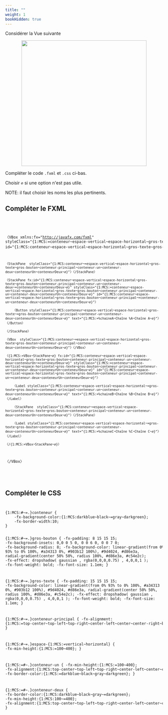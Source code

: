 ```yaml
---
title: ""
weight: 1
bookHidden: true
---
```



Considérer la Vue suivante

<center>
    <img height="400px" src="https://ciboulot.ca/cegep/420-4F5-MO/examens/01/B_ZoQvBKRUdoiU8Md8XQmT/fxml_css/resultat.png"/>
</center>

Compléter le code `.fxml` et `.css` ci-bas.

Choisir `∅` si une option n'est pas utile.

NOTE: il faut choisir les noms les plus pertinents.


## Compléter le FXML

<code>
<pre>

〈VBox xmlns:fx="http://javafx.com/fxml"
    styleClass="{1:MCS:=conteneur~espace-vertical~espace-horizontal~gros-texte~gros-bouton~conteneur-principal~conteneur-un~conteneur-deux~conteneurUn~conteneurDeux~∅}"
    id="{1:MCS:conteneur~espace-vertical~espace-horizontal~gros-texte~gros-bouton~=conteneur-principal~conteneur-un~conteneur-deux~conteneurUn~conteneurDeux~∅}"〉

    〈StackPane  styleClass="{1:MCS:conteneur~=espace-vertical~espace-horizontal~gros-texte~gros-bouton~conteneur-principal~conteneur-un~conteneur-deux~conteneurUn~conteneurDeux~∅}"〉〈/StackPane〉

    〈StackPane fx:id="{1:MCS:conteneur~espace-vertical~espace-horizontal~gros-texte~gros-bouton~conteneur-principal~conteneur-un~conteneur-deux~=conteneurUn~conteneurDeux~∅}" styleClass="{1:MCS:=conteneur~espace-vertical~espace-horizontal~gros-texte~gros-bouton~conteneur-principal~conteneur-un~conteneur-deux~conteneurUn~conteneurDeux~∅}" id="{1:MCS:conteneur~espace-vertical~espace-horizontal~gros-texte~gros-bouton~conteneur-principal~=conteneur-un~conteneur-deux~conteneurUn~conteneurDeux~∅}"〉

        〈Button styleClass="{1:MCS:conteneur~espace-vertical~espace-horizontal~gros-texte~=gros-bouton~conteneur-principal~conteneur-un~conteneur-deux~conteneurUn~conteneurDeux~∅}" text="{1:MCS:=%chaineA~Chaîne %A~Chaîne A~∅}"〉〈/Button〉

    〈/StackPane〉

    〈VBox  styleClass="{1:MCS:conteneur~=espace-vertical~espace-horizontal~gros-texte~gros-bouton~conteneur-principal~conteneur-un~conteneur-deux~conteneurUn~conteneurDeux~∅}"〉〈/VBox〉

    〈{1:MCS:=VBox~StackPane~∅} fx:id="{1:MCS:conteneur~espace-vertical~espace-horizontal~gros-texte~gros-bouton~conteneur-principal~conteneur-un~conteneur-deux~conteneurUn~=conteneurDeux~∅}" styleClass="{1:MCS:=conteneur~espace-vertical~espace-horizontal~gros-texte~gros-bouton~conteneur-principal~conteneur-un~conteneur-deux~conteneurUn~conteneurDeux~∅}" id="{1:MCS:conteneur~espace-vertical~espace-horizontal~gros-texte~gros-bouton~conteneur-principal~conteneur-un~=conteneur-deux~conteneurUn~conteneurDeux~∅}"〉

        〈Label styleClass="{1:MCS:conteneur~espace-vertical~espace-horizontal~=gros-texte~gros-bouton~conteneur-principal~conteneur-un~conteneur-deux~conteneurUn~conteneurDeux~∅}" text="{1:MCS:=%chaineB~Chaîne %B~Chaîne B~∅}"〉〈/Label〉

        〈StackPane  styleClass="{1:MCS:conteneur~=espace-vertical~espace-horizontal~gros-texte~gros-bouton~conteneur-principal~conteneur-un~conteneur-deux~conteneurUn~conteneurDeux~∅}"〉〈/StackPane〉

        〈Label styleClass="{1:MCS:conteneur~espace-vertical~espace-horizontal~=gros-texte~gros-bouton~conteneur-principal~conteneur-un~conteneur-deux~conteneurUn~conteneurDeux~∅}" text="{1:MCS:=%chaineC~Chaîne %C~Chaîne C~∅}"〉〈/Label〉

    〈/{1:MCS:=VBox~StackPane~∅}〉

〈/VBox〉

</pre>
</code>

## Compléter le CSS

<code>
<pre>
{1:MCS:#~=.}conteneur {
    -fx-background-color:{1:MCS:darkblue~black~=gray~darkgreen};
    -fx-border-width:10;
}

{1:MCS:#~=.}gros-bouton {
    -fx-padding: 8 15 15 15;
    -fx-background-insets: 0,0 0 5 0, 0 0 6 0, 0 0 7 0;
    -fx-background-radius: 8;
    -fx-background-color: 
        linear-gradient(from 0% 93% to 0% 100%, #a34313 0%, #903b12 100%),
        #9d4024,
        #d86e3a,
        radial-gradient(center 50% 50%, radius 100%, #d86e3a, #c54e2c);
    -fx-effect: dropshadow( gaussian , rgba(0,0,0,0.75) , 4,0,0,1 );
    -fx-font-weight: bold;
    -fx-font-size: 1.1em;
}

{1:MCS:#~=.}gros-texte {
    -fx-padding: 15 15 15 15;
    -fx-background-color: 
        linear-gradient(from 0% 93% to 0% 100%, #a34313 0%, #903b12 100%),
        #9d4024,
        #d86e3a,
        radial-gradient(center 50% 50%, radius 100%, #d86e3a, #c54e2c);
    -fx-effect: dropshadow( gaussian , rgba(0,0,0,0.75) , 4,0,0,1 );
    -fx-font-weight: bold;
    -fx-font-size: 1.1em;
}

{1:MCS:#~=.}conteneur-principal {
    -fx-alignment: {1:MCS:=top-center~top-left~top-right~center-left~center~center-right~bottom-left~bottom-right};
}

{1:MCS:#~=.}espace-{1:MCS:=vertical~horizontal} {
    -fx-min-height:{1:MCS:=100~400};
}

{1:MCS:=#~.}conteneur-un {
    -fx-min-height:{1:MCS:=100~400};
    -fx-alignment:{1:MCS:top-center~top-left~top-right~center-left~center~center-right~=bottom-left~bottom-right};
    -fx-border-color:{1:MCS:=darkblue~black~gray~darkgreen};
}

{1:MCS:=#~.}conteneur-deux {
    -fx-border-color:{1:MCS:darkblue~black~gray~=darkgreen};
    -fx-min-height:{1:MCS:100~=400};
    -fx-alignment:{1:MCS:top-center~top-left~top-right~center-left~center~center-right~bottom-left~=bottom-right};
}


</pre>
</code>
